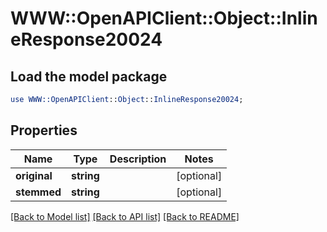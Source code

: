 # WWW::OpenAPIClient::Object::InlineResponse20024

## Load the model package
```perl
use WWW::OpenAPIClient::Object::InlineResponse20024;
```

## Properties
Name | Type | Description | Notes
------------ | ------------- | ------------- | -------------
**original** | **string** |  | [optional] 
**stemmed** | **string** |  | [optional] 

[[Back to Model list]](../README.md#documentation-for-models) [[Back to API list]](../README.md#documentation-for-api-endpoints) [[Back to README]](../README.md)


